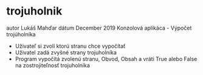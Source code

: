# trojuholnik
autor Lukáš Mahďar
dátum December 2019
Konzolová aplikáca - Výpočet trojúholníka
- Uživateľ si zvolí ktorú stranu chce vypočítať
- Uživatel zadá zvyšné strany trojuholníka
- Program vypočítá zvolenú stranu, Obvod, Obsah a vráti True alebo False na zostrojiteľnosť trojuholníka

